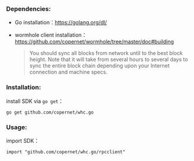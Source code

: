 ### Dependencies:

- Go installation：https://golang.org/dl/

- wormhole client installation：https://github.com/copernet/wormhole/tree/master/doc#building

  > You should sync all blocks from network until to the best block height. Note that it will take from several hours to several days to sync the entire block chain depending upon your Internet connection and machine specs.

### Installation:

install SDK via `go get`：

 ```
go get github.com/copernet/whc.go
 ```

### Usage:

import SDK：

```
import "github.com/copernet/whc.go/rpcclient"
```

